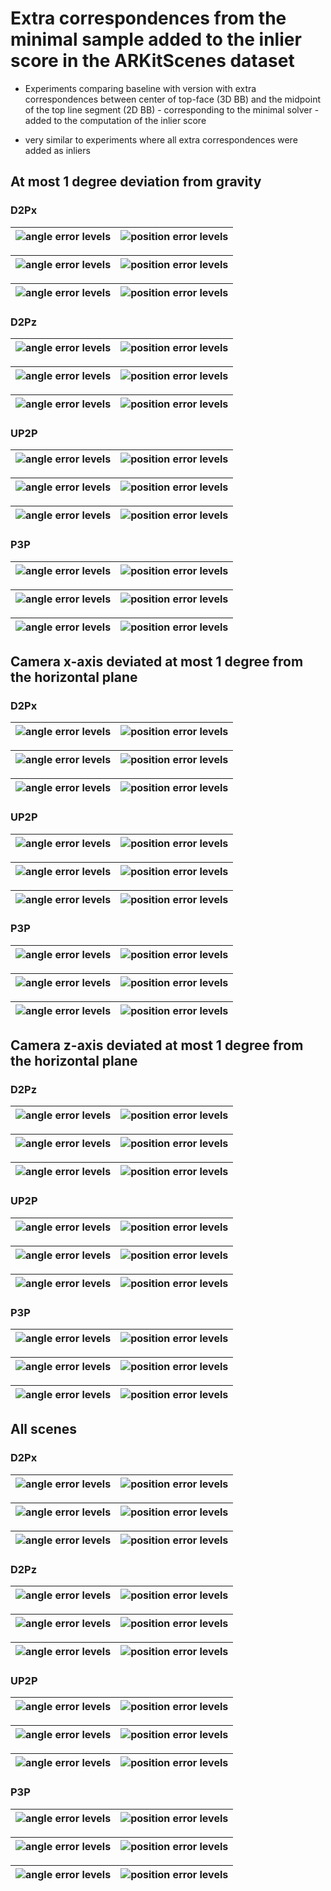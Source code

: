 # Extra correspondences from the minimal sample added to the inlier score in the ARKitScenes dataset  

* Experiments comparing baseline with version with extra correspondences between center of top-face (3D BB) 
and the midpoint of the top line segment (2D BB) - corresponding to the minimal solver - added to the computation 
of the inlier score  
 
* very similar to experiments where all extra correspondences were added as inliers  

## At most 1 degree deviation from gravity 

### D2Px

| ![angle error levels](./data/arkit/P3P_UP2P_SP2P_verification/inliers_sample/mrs=UP2P/dev=1.0/DP2P_X_HOR_SIZE_RATIO/all/comp_arkit_verification_DP2P_X_HOR_SIZE_RATIO_general_just=_points_title_True_angle_error_levels.png) | ![position error levels](./data/arkit/P3P_UP2P_SP2P_verification/inliers_sample/mrs=UP2P/dev=1.0/DP2P_X_HOR_SIZE_RATIO/all/comp_arkit_verification_DP2P_X_HOR_SIZE_RATIO_general_just=_points_title_True_position_error_levels.png) |
|---|------------------------------------------------------------------------------------------------------------------------------------------------------------------------------------------------------------------------------------|


| ![angle error levels](./data/arkit/P3P_UP2P_SP2P_verification/inliers_sample/mrs=UP2P/dev=1.0/DP2P_X_HOR_SIZE_RATIO/just_2/comp_arkit_verification_DP2P_X_HOR_SIZE_RATIO_general_just=p2r2_points_title_True_angle_error_levels.png) | ![position error levels](./data/arkit/P3P_UP2P_SP2P_verification/inliers_sample/mrs=UP2P/dev=1.0/DP2P_X_HOR_SIZE_RATIO/just_2/comp_arkit_verification_DP2P_X_HOR_SIZE_RATIO_general_just=p2r2_points_title_True_position_error_levels.png) |
|--------------------------------------------------------------------------------------------------------------------------------------------------------------------------------------------------------------------------------|------------------------------------------------------------------------------------------------------------------------------------------------------------------------------------------------------------------------------------|


| ![angle error levels](./data/arkit/P3P_UP2P_SP2P_verification/inliers_sample/mrs=UP2P/dev=1.0/DP2P_X_HOR_SIZE_RATIO/min_points=3/comp_arkit_verification_DP2P_X_HOR_SIZE_RATIO_general_just=p3_points_title_True_angle_error_levels.png) | ![position error levels](./data/arkit/P3P_UP2P_SP2P_verification/inliers_sample/mrs=UP2P/dev=1.0/DP2P_X_HOR_SIZE_RATIO/min_points=3/comp_arkit_verification_DP2P_X_HOR_SIZE_RATIO_general_just=p3_points_title_True_position_error_levels.png) |
|---------------------------------------------------------------------------------------------------------------------------------------------------------------------------------------------------------------------------------------|---------------------------------------------------------------------------------------------------------------------------------------------------------------------------------------------------------------------------------------------|

### D2Pz

| ![angle error levels](./data/arkit/P3P_UP2P_SP2P_verification/inliers_sample/mrs=UP2P/dev=1.0/DP2P_Z_HOR_SIZE_RATIO/all/comp_arkit_verification_DP2P_Z_HOR_SIZE_RATIO_general_just=_points_title_True_angle_error_levels.png) | ![position error levels](./data/arkit/P3P_UP2P_SP2P_verification/inliers_sample/mrs=UP2P/dev=1.0/DP2P_Z_HOR_SIZE_RATIO/all/comp_arkit_verification_DP2P_Z_HOR_SIZE_RATIO_general_just=_points_title_True_position_error_levels.png) |
|---|------------------------------------------------------------------------------------------------------------------------------------------------------------------------------------------------------------------------------------|


| ![angle error levels](./data/arkit/P3P_UP2P_SP2P_verification/inliers_sample/mrs=UP2P/dev=1.0/DP2P_Z_HOR_SIZE_RATIO/just_2/comp_arkit_verification_DP2P_Z_HOR_SIZE_RATIO_general_just=p2r2_points_title_True_angle_error_levels.png) | ![position error levels](./data/arkit/P3P_UP2P_SP2P_verification/inliers_sample/mrs=UP2P/dev=1.0/DP2P_Z_HOR_SIZE_RATIO/just_2/comp_arkit_verification_DP2P_Z_HOR_SIZE_RATIO_general_just=p2r2_points_title_True_position_error_levels.png) |
|--------------------------------------------------------------------------------------------------------------------------------------------------------------------------------------------------------------------------------|------------------------------------------------------------------------------------------------------------------------------------------------------------------------------------------------------------------------------------|


| ![angle error levels](./data/arkit/P3P_UP2P_SP2P_verification/inliers_sample/mrs=UP2P/dev=1.0/DP2P_Z_HOR_SIZE_RATIO/min_points=3/comp_arkit_verification_DP2P_Z_HOR_SIZE_RATIO_general_just=p3_points_title_True_angle_error_levels.png) | ![position error levels](./data/arkit/P3P_UP2P_SP2P_verification/inliers_sample/mrs=UP2P/dev=1.0/DP2P_Z_HOR_SIZE_RATIO/min_points=3/comp_arkit_verification_DP2P_Z_HOR_SIZE_RATIO_general_just=p3_points_title_True_position_error_levels.png) |
|---------------------------------------------------------------------------------------------------------------------------------------------------------------------------------------------------------------------------------------|---------------------------------------------------------------------------------------------------------------------------------------------------------------------------------------------------------------------------------------------|

### UP2P

| ![angle error levels](./data/arkit/P3P_UP2P_SP2P_verification/inliers_sample/mrs=UP2P/dev=1.0/UP2P/all/comp_arkit_verification_UP2P_general_just=_points_title_True_angle_error_levels.png) | ![position error levels](./data/arkit/P3P_UP2P_SP2P_verification/inliers_sample/mrs=UP2P/dev=1.0/UP2P/all/comp_arkit_verification_UP2P_general_just=_points_title_True_position_error_levels.png) |
|---|------------------------------------------------------------------------------------------------------------------------------------------------------------------------------------------------------------------------------------|


| ![angle error levels](./data/arkit/P3P_UP2P_SP2P_verification/inliers_sample/mrs=UP2P/dev=1.0/UP2P/just_2/comp_arkit_verification_UP2P_general_just=p2r2_points_title_True_angle_error_levels.png) | ![position error levels](./data/arkit/P3P_UP2P_SP2P_verification/inliers_sample/mrs=UP2P/dev=1.0/UP2P/just_2/comp_arkit_verification_UP2P_general_just=p2r2_points_title_True_position_error_levels.png) |
|--------------------------------------------------------------------------------------------------------------------------------------------------------------------------------------------------------------------------------|------------------------------------------------------------------------------------------------------------------------------------------------------------------------------------------------------------------------------------|


| ![angle error levels](./data/arkit/P3P_UP2P_SP2P_verification/inliers_sample/mrs=UP2P/dev=1.0/UP2P/min_points=3/comp_arkit_verification_UP2P_general_just=p3_points_title_True_angle_error_levels.png) | ![position error levels](./data/arkit/P3P_UP2P_SP2P_verification/inliers_sample/mrs=UP2P/dev=1.0/UP2P/min_points=3/comp_arkit_verification_UP2P_general_just=p3_points_title_True_position_error_levels.png) |
|---------------------------------------------------------------------------------------------------------------------------------------------------------------------------------------------------------------------------------------|---------------------------------------------------------------------------------------------------------------------------------------------------------------------------------------------------------------------------------------------|

### P3P

| ![angle error levels](./data/arkit/P3P_UP2P_SP2P_verification/inliers_sample/mrs=UP2P/dev=1.0/P3P/all/comp_arkit_verification_P3P_general_just=_points_title_True_angle_error_levels.png) | ![position error levels](./data/arkit/P3P_UP2P_SP2P_verification/inliers_sample/mrs=UP2P/dev=1.0/P3P/all/comp_arkit_verification_P3P_general_just=_points_title_True_position_error_levels.png) |
|---|------------------------------------------------------------------------------------------------------------------------------------------------------------------------------------------------------------------------------------|


| ![angle error levels](./data/arkit/P3P_UP2P_SP2P_verification/inliers_sample/mrs=UP2P/dev=1.0/P3P/just_3/comp_arkit_verification_P3P_general_just=p3r3_points_title_True_angle_error_levels.png) | ![position error levels](./data/arkit/P3P_UP2P_SP2P_verification/inliers_sample/mrs=UP2P/dev=1.0/P3P/just_3/comp_arkit_verification_P3P_general_just=p3r3_points_title_True_position_error_levels.png) |
|--------------------------------------------------------------------------------------------------------------------------------------------------------------------------------------------------------------------------------|------------------------------------------------------------------------------------------------------------------------------------------------------------------------------------------------------------------------------------|


| ![angle error levels](./data/arkit/P3P_UP2P_SP2P_verification/inliers_sample/mrs=UP2P/dev=1.0/P3P/min_points=4/comp_arkit_verification_P3P_general_just=p4_points_title_True_angle_error_levels.png) | ![position error levels](./data/arkit/P3P_UP2P_SP2P_verification/inliers_sample/mrs=UP2P/dev=1.0/P3P/min_points=4/comp_arkit_verification_P3P_general_just=p4_points_title_True_position_error_levels.png) |
|-------------------------------------------------------------------------------------------------------------------------------------------------------------------------------------------------|-------------------------------------------------------------------------------------------------------------------------------------------------------------------------------------------------------|


## Camera x-axis deviated at most 1 degree from the horizontal plane 

### D2Px

| ![angle error levels](./data/arkit/P3P_UP2P_SP2P_verification/inliers_sample/mrs=DP2Px/dev=1.0/DP2P_X_HOR_SIZE_RATIO/all/comp_arkit_verification_DP2P_X_HOR_SIZE_RATIO_general_just=_points_title_True_angle_error_levels.png) | ![position error levels](./data/arkit/P3P_UP2P_SP2P_verification/inliers_sample/mrs=DP2Px/dev=1.0/DP2P_X_HOR_SIZE_RATIO/all/comp_arkit_verification_DP2P_X_HOR_SIZE_RATIO_general_just=_points_title_True_position_error_levels.png) |
|---|------------------------------------------------------------------------------------------------------------------------------------------------------------------------------------------------------------------------------------|


| ![angle error levels](./data/arkit/P3P_UP2P_SP2P_verification/inliers_sample/mrs=DP2Px/dev=1.0/DP2P_X_HOR_SIZE_RATIO/just_2/comp_arkit_verification_DP2P_X_HOR_SIZE_RATIO_general_just=p2r2_points_title_True_angle_error_levels.png) | ![position error levels](./data/arkit/P3P_UP2P_SP2P_verification/inliers_sample/mrs=DP2Px/dev=1.0/DP2P_X_HOR_SIZE_RATIO/just_2/comp_arkit_verification_DP2P_X_HOR_SIZE_RATIO_general_just=p2r2_points_title_True_position_error_levels.png) |
|--------------------------------------------------------------------------------------------------------------------------------------------------------------------------------------------------------------------------------|------------------------------------------------------------------------------------------------------------------------------------------------------------------------------------------------------------------------------------|


| ![angle error levels](./data/arkit/P3P_UP2P_SP2P_verification/inliers_sample/mrs=DP2Px/dev=1.0/DP2P_X_HOR_SIZE_RATIO/min_points=3/comp_arkit_verification_DP2P_X_HOR_SIZE_RATIO_general_just=p3_points_title_True_angle_error_levels.png) | ![position error levels](./data/arkit/P3P_UP2P_SP2P_verification/inliers_sample/mrs=DP2Px/dev=1.0/DP2P_X_HOR_SIZE_RATIO/min_points=3/comp_arkit_verification_DP2P_X_HOR_SIZE_RATIO_general_just=p3_points_title_True_position_error_levels.png) |
|---------------------------------------------------------------------------------------------------------------------------------------------------------------------------------------------------------------------------------------|---------------------------------------------------------------------------------------------------------------------------------------------------------------------------------------------------------------------------------------------|

### UP2P

| ![angle error levels](./data/arkit/P3P_UP2P_SP2P_verification/inliers_sample/mrs=DP2Px/dev=1.0/UP2P/all/comp_arkit_verification_UP2P_general_just=_points_title_True_angle_error_levels.png) | ![position error levels](./data/arkit/P3P_UP2P_SP2P_verification/inliers_sample/mrs=DP2Px/dev=1.0/UP2P/all/comp_arkit_verification_UP2P_general_just=_points_title_True_position_error_levels.png) |
|---|------------------------------------------------------------------------------------------------------------------------------------------------------------------------------------------------------------------------------------|


| ![angle error levels](./data/arkit/P3P_UP2P_SP2P_verification/inliers_sample/mrs=DP2Px/dev=1.0/UP2P/just_2/comp_arkit_verification_UP2P_general_just=p2r2_points_title_True_angle_error_levels.png) | ![position error levels](./data/arkit/P3P_UP2P_SP2P_verification/inliers_sample/mrs=DP2Px/dev=1.0/UP2P/just_2/comp_arkit_verification_UP2P_general_just=p2r2_points_title_True_position_error_levels.png) |
|--------------------------------------------------------------------------------------------------------------------------------------------------------------------------------------------------------------------------------|------------------------------------------------------------------------------------------------------------------------------------------------------------------------------------------------------------------------------------|


| ![angle error levels](./data/arkit/P3P_UP2P_SP2P_verification/inliers_sample/mrs=DP2Px/dev=1.0/UP2P/min_points=3/comp_arkit_verification_UP2P_general_just=p3_points_title_True_angle_error_levels.png) | ![position error levels](./data/arkit/P3P_UP2P_SP2P_verification/inliers_sample/mrs=DP2Px/dev=1.0/UP2P/min_points=3/comp_arkit_verification_UP2P_general_just=p3_points_title_True_position_error_levels.png) |
|---------------------------------------------------------------------------------------------------------------------------------------------------------------------------------------------------------------------------------------|---------------------------------------------------------------------------------------------------------------------------------------------------------------------------------------------------------------------------------------------|

### P3P

| ![angle error levels](./data/arkit/P3P_UP2P_SP2P_verification/inliers_sample/mrs=DP2Px/dev=1.0/P3P/all/comp_arkit_verification_P3P_general_just=_points_title_True_angle_error_levels.png) | ![position error levels](./data/arkit/P3P_UP2P_SP2P_verification/inliers_sample/mrs=DP2Px/dev=1.0/P3P/all/comp_arkit_verification_P3P_general_just=_points_title_True_position_error_levels.png) |
|---|------------------------------------------------------------------------------------------------------------------------------------------------------------------------------------------------------------------------------------|


| ![angle error levels](./data/arkit/P3P_UP2P_SP2P_verification/inliers_sample/mrs=DP2Px/dev=1.0/P3P/just_3/comp_arkit_verification_P3P_general_just=p3r3_points_title_True_angle_error_levels.png) | ![position error levels](./data/arkit/P3P_UP2P_SP2P_verification/inliers_sample/mrs=DP2Px/dev=1.0/P3P/just_3/comp_arkit_verification_P3P_general_just=p3r3_points_title_True_position_error_levels.png) |
|--------------------------------------------------------------------------------------------------------------------------------------------------------------------------------------------------------------------------------|------------------------------------------------------------------------------------------------------------------------------------------------------------------------------------------------------------------------------------|


| ![angle error levels](./data/arkit/P3P_UP2P_SP2P_verification/inliers_sample/mrs=DP2Px/dev=1.0/P3P/min_points=4/comp_arkit_verification_P3P_general_just=p4_points_title_True_angle_error_levels.png) | ![position error levels](./data/arkit/P3P_UP2P_SP2P_verification/inliers_sample/mrs=DP2Px/dev=1.0/P3P/min_points=4/comp_arkit_verification_P3P_general_just=p4_points_title_True_position_error_levels.png) |
|-------------------------------------------------------------------------------------------------------------------------------------------------------------------------------------------------|-------------------------------------------------------------------------------------------------------------------------------------------------------------------------------------------------------|


## Camera z-axis deviated at most 1 degree from the horizontal plane 

### D2Pz

| ![angle error levels](./data/arkit/P3P_UP2P_SP2P_verification/inliers_sample/mrs=DP2Pz/dev=1.0/DP2P_Z_HOR_SIZE_RATIO/all/comp_arkit_verification_DP2P_Z_HOR_SIZE_RATIO_general_just=_points_title_True_angle_error_levels.png) | ![position error levels](./data/arkit/P3P_UP2P_SP2P_verification/inliers_sample/mrs=DP2Pz/dev=1.0/DP2P_Z_HOR_SIZE_RATIO/all/comp_arkit_verification_DP2P_Z_HOR_SIZE_RATIO_general_just=_points_title_True_position_error_levels.png) |
|---|------------------------------------------------------------------------------------------------------------------------------------------------------------------------------------------------------------------------------------|


| ![angle error levels](./data/arkit/P3P_UP2P_SP2P_verification/inliers_sample/mrs=DP2Pz/dev=1.0/DP2P_Z_HOR_SIZE_RATIO/just_2/comp_arkit_verification_DP2P_Z_HOR_SIZE_RATIO_general_just=p2r2_points_title_True_angle_error_levels.png) | ![position error levels](./data/arkit/P3P_UP2P_SP2P_verification/inliers_sample/mrs=DP2Pz/dev=1.0/DP2P_Z_HOR_SIZE_RATIO/just_2/comp_arkit_verification_DP2P_Z_HOR_SIZE_RATIO_general_just=p2r2_points_title_True_position_error_levels.png) |
|--------------------------------------------------------------------------------------------------------------------------------------------------------------------------------------------------------------------------------|------------------------------------------------------------------------------------------------------------------------------------------------------------------------------------------------------------------------------------|


| ![angle error levels](./data/arkit/P3P_UP2P_SP2P_verification/inliers_sample/mrs=DP2Pz/dev=1.0/DP2P_Z_HOR_SIZE_RATIO/min_points=3/comp_arkit_verification_DP2P_Z_HOR_SIZE_RATIO_general_just=p3_points_title_True_angle_error_levels.png) | ![position error levels](./data/arkit/P3P_UP2P_SP2P_verification/inliers_sample/mrs=DP2Pz/dev=1.0/DP2P_Z_HOR_SIZE_RATIO/min_points=3/comp_arkit_verification_DP2P_Z_HOR_SIZE_RATIO_general_just=p3_points_title_True_position_error_levels.png) |
|---------------------------------------------------------------------------------------------------------------------------------------------------------------------------------------------------------------------------------------|---------------------------------------------------------------------------------------------------------------------------------------------------------------------------------------------------------------------------------------------|

### UP2P

| ![angle error levels](./data/arkit/P3P_UP2P_SP2P_verification/inliers_sample/mrs=DP2Pz/dev=1.0/UP2P/all/comp_arkit_verification_UP2P_general_just=_points_title_True_angle_error_levels.png) | ![position error levels](./data/arkit/P3P_UP2P_SP2P_verification/inliers_sample/mrs=DP2Pz/dev=1.0/UP2P/all/comp_arkit_verification_UP2P_general_just=_points_title_True_position_error_levels.png) |
|---|------------------------------------------------------------------------------------------------------------------------------------------------------------------------------------------------------------------------------------|


| ![angle error levels](./data/arkit/P3P_UP2P_SP2P_verification/inliers_sample/mrs=DP2Pz/dev=1.0/UP2P/just_2/comp_arkit_verification_UP2P_general_just=p2r2_points_title_True_angle_error_levels.png) | ![position error levels](./data/arkit/P3P_UP2P_SP2P_verification/inliers_sample/mrs=DP2Pz/dev=1.0/UP2P/just_2/comp_arkit_verification_UP2P_general_just=p2r2_points_title_True_position_error_levels.png) |
|--------------------------------------------------------------------------------------------------------------------------------------------------------------------------------------------------------------------------------|------------------------------------------------------------------------------------------------------------------------------------------------------------------------------------------------------------------------------------|


| ![angle error levels](./data/arkit/P3P_UP2P_SP2P_verification/inliers_sample/mrs=DP2Pz/dev=1.0/UP2P/min_points=3/comp_arkit_verification_UP2P_general_just=p3_points_title_True_angle_error_levels.png) | ![position error levels](./data/arkit/P3P_UP2P_SP2P_verification/inliers_sample/mrs=DP2Pz/dev=1.0/UP2P/min_points=3/comp_arkit_verification_UP2P_general_just=p3_points_title_True_position_error_levels.png) |
|---------------------------------------------------------------------------------------------------------------------------------------------------------------------------------------------------------------------------------------|---------------------------------------------------------------------------------------------------------------------------------------------------------------------------------------------------------------------------------------------|

### P3P

| ![angle error levels](./data/arkit/P3P_UP2P_SP2P_verification/inliers_sample/mrs=DP2Pz/dev=1.0/P3P/all/comp_arkit_verification_P3P_general_just=_points_title_True_angle_error_levels.png) | ![position error levels](./data/arkit/P3P_UP2P_SP2P_verification/inliers_sample/mrs=DP2Pz/dev=1.0/P3P/all/comp_arkit_verification_P3P_general_just=_points_title_True_position_error_levels.png) |
|---|------------------------------------------------------------------------------------------------------------------------------------------------------------------------------------------------------------------------------------|


| ![angle error levels](./data/arkit/P3P_UP2P_SP2P_verification/inliers_sample/mrs=DP2Pz/dev=1.0/P3P/just_3/comp_arkit_verification_P3P_general_just=p3r3_points_title_True_angle_error_levels.png) | ![position error levels](./data/arkit/P3P_UP2P_SP2P_verification/inliers_sample/mrs=DP2Pz/dev=1.0/P3P/just_3/comp_arkit_verification_P3P_general_just=p3r3_points_title_True_position_error_levels.png) |
|--------------------------------------------------------------------------------------------------------------------------------------------------------------------------------------------------------------------------------|------------------------------------------------------------------------------------------------------------------------------------------------------------------------------------------------------------------------------------|


| ![angle error levels](./data/arkit/P3P_UP2P_SP2P_verification/inliers_sample/mrs=DP2Pz/dev=1.0/P3P/min_points=4/comp_arkit_verification_P3P_general_just=p4_points_title_True_angle_error_levels.png) | ![position error levels](./data/arkit/P3P_UP2P_SP2P_verification/inliers_sample/mrs=DP2Pz/dev=1.0/P3P/min_points=4/comp_arkit_verification_P3P_general_just=p4_points_title_True_position_error_levels.png) |
|-------------------------------------------------------------------------------------------------------------------------------------------------------------------------------------------------|-------------------------------------------------------------------------------------------------------------------------------------------------------------------------------------------------------|


## All scenes

### D2Px

| ![angle error levels](./data/arkit/P3P_UP2P_SP2P_verification/inliers_sample/mrs=None/DP2P_X_HOR_SIZE_RATIO/all/comp_arkit_verification_DP2P_X_HOR_SIZE_RATIO_general_just=_points_title_True_angle_error_levels.png) | ![position error levels](./data/arkit/P3P_UP2P_SP2P_verification/inliers_sample/mrs=None/DP2P_X_HOR_SIZE_RATIO/all/comp_arkit_verification_DP2P_X_HOR_SIZE_RATIO_general_just=_points_title_True_position_error_levels.png) |
|---|------------------------------------------------------------------------------------------------------------------------------------------------------------------------------------------------------------------------------------|


| ![angle error levels](./data/arkit/P3P_UP2P_SP2P_verification/inliers_sample/mrs=None/DP2P_X_HOR_SIZE_RATIO/just_2/comp_arkit_verification_DP2P_X_HOR_SIZE_RATIO_general_just=p2r2_points_title_True_angle_error_levels.png) | ![position error levels](./data/arkit/P3P_UP2P_SP2P_verification/inliers_sample/mrs=None/DP2P_X_HOR_SIZE_RATIO/just_2/comp_arkit_verification_DP2P_X_HOR_SIZE_RATIO_general_just=p2r2_points_title_True_position_error_levels.png) |
|--------------------------------------------------------------------------------------------------------------------------------------------------------------------------------------------------------------------------------|------------------------------------------------------------------------------------------------------------------------------------------------------------------------------------------------------------------------------------|


| ![angle error levels](./data/arkit/P3P_UP2P_SP2P_verification/inliers_sample/mrs=None/DP2P_X_HOR_SIZE_RATIO/min_points=3/comp_arkit_verification_DP2P_X_HOR_SIZE_RATIO_general_just=p3_points_title_True_angle_error_levels.png) | ![position error levels](./data/arkit/P3P_UP2P_SP2P_verification/inliers_sample/mrs=None/DP2P_X_HOR_SIZE_RATIO/min_points=3/comp_arkit_verification_DP2P_X_HOR_SIZE_RATIO_general_just=p3_points_title_True_position_error_levels.png) |
|---------------------------------------------------------------------------------------------------------------------------------------------------------------------------------------------------------------------------------------|---------------------------------------------------------------------------------------------------------------------------------------------------------------------------------------------------------------------------------------------|

### D2Pz

| ![angle error levels](./data/arkit/P3P_UP2P_SP2P_verification/inliers_sample/mrs=None/DP2P_Z_HOR_SIZE_RATIO/all/comp_arkit_verification_DP2P_Z_HOR_SIZE_RATIO_general_just=_points_title_True_angle_error_levels.png) | ![position error levels](./data/arkit/P3P_UP2P_SP2P_verification/inliers_sample/mrs=None/DP2P_Z_HOR_SIZE_RATIO/all/comp_arkit_verification_DP2P_Z_HOR_SIZE_RATIO_general_just=_points_title_True_position_error_levels.png) |
|---|------------------------------------------------------------------------------------------------------------------------------------------------------------------------------------------------------------------------------------|


| ![angle error levels](./data/arkit/P3P_UP2P_SP2P_verification/inliers_sample/mrs=None/DP2P_Z_HOR_SIZE_RATIO/just_2/comp_arkit_verification_DP2P_Z_HOR_SIZE_RATIO_general_just=p2r2_points_title_True_angle_error_levels.png) | ![position error levels](./data/arkit/P3P_UP2P_SP2P_verification/inliers_sample/mrs=None/DP2P_Z_HOR_SIZE_RATIO/just_2/comp_arkit_verification_DP2P_Z_HOR_SIZE_RATIO_general_just=p2r2_points_title_True_position_error_levels.png) |
|--------------------------------------------------------------------------------------------------------------------------------------------------------------------------------------------------------------------------------|------------------------------------------------------------------------------------------------------------------------------------------------------------------------------------------------------------------------------------|


| ![angle error levels](./data/arkit/P3P_UP2P_SP2P_verification/inliers_sample/mrs=None/DP2P_Z_HOR_SIZE_RATIO/min_points=3/comp_arkit_verification_DP2P_Z_HOR_SIZE_RATIO_general_just=p3_points_title_True_angle_error_levels.png) | ![position error levels](./data/arkit/P3P_UP2P_SP2P_verification/inliers_sample/mrs=None/DP2P_Z_HOR_SIZE_RATIO/min_points=3/comp_arkit_verification_DP2P_Z_HOR_SIZE_RATIO_general_just=p3_points_title_True_position_error_levels.png) |
|---------------------------------------------------------------------------------------------------------------------------------------------------------------------------------------------------------------------------------------|---------------------------------------------------------------------------------------------------------------------------------------------------------------------------------------------------------------------------------------------|

### UP2P

| ![angle error levels](./data/arkit/P3P_UP2P_SP2P_verification/inliers_sample/mrs=None/UP2P/all/comp_arkit_verification_UP2P_general_just=_points_title_True_angle_error_levels.png) | ![position error levels](./data/arkit/P3P_UP2P_SP2P_verification/inliers_sample/mrs=None/UP2P/all/comp_arkit_verification_UP2P_general_just=_points_title_True_position_error_levels.png) |
|---|------------------------------------------------------------------------------------------------------------------------------------------------------------------------------------------------------------------------------------|


| ![angle error levels](./data/arkit/P3P_UP2P_SP2P_verification/inliers_sample/mrs=None/UP2P/just_2/comp_arkit_verification_UP2P_general_just=p2r2_points_title_True_angle_error_levels.png) | ![position error levels](./data/arkit/P3P_UP2P_SP2P_verification/inliers_sample/mrs=None/UP2P/just_2/comp_arkit_verification_UP2P_general_just=p2r2_points_title_True_position_error_levels.png) |
|--------------------------------------------------------------------------------------------------------------------------------------------------------------------------------------------------------------------------------|------------------------------------------------------------------------------------------------------------------------------------------------------------------------------------------------------------------------------------|


| ![angle error levels](./data/arkit/P3P_UP2P_SP2P_verification/inliers_sample/mrs=None/UP2P/min_points=3/comp_arkit_verification_UP2P_general_just=p3_points_title_True_angle_error_levels.png) | ![position error levels](./data/arkit/P3P_UP2P_SP2P_verification/inliers_sample/mrs=None/UP2P/min_points=3/comp_arkit_verification_UP2P_general_just=p3_points_title_True_position_error_levels.png) |
|---------------------------------------------------------------------------------------------------------------------------------------------------------------------------------------------------------------------------------------|---------------------------------------------------------------------------------------------------------------------------------------------------------------------------------------------------------------------------------------------|

### P3P

| ![angle error levels](./data/arkit/P3P_UP2P_SP2P_verification/inliers_sample/mrs=None/P3P/all/comp_arkit_verification_P3P_general_just=_points_title_True_angle_error_levels.png) | ![position error levels](./data/arkit/P3P_UP2P_SP2P_verification/inliers_sample/mrs=None/P3P/all/comp_arkit_verification_P3P_general_just=_points_title_True_position_error_levels.png) |
|---|------------------------------------------------------------------------------------------------------------------------------------------------------------------------------------------------------------------------------------|


| ![angle error levels](./data/arkit/P3P_UP2P_SP2P_verification/inliers_sample/mrs=None/P3P/just_3/comp_arkit_verification_P3P_general_just=p3r3_points_title_True_angle_error_levels.png) | ![position error levels](./data/arkit/P3P_UP2P_SP2P_verification/inliers_sample/mrs=None/P3P/just_3/comp_arkit_verification_P3P_general_just=p3r3_points_title_True_position_error_levels.png) |
|--------------------------------------------------------------------------------------------------------------------------------------------------------------------------------------------------------------------------------|------------------------------------------------------------------------------------------------------------------------------------------------------------------------------------------------------------------------------------|


| ![angle error levels](./data/arkit/P3P_UP2P_SP2P_verification/inliers_sample/mrs=None/P3P/min_points=4/comp_arkit_verification_P3P_general_just=p4_points_title_True_angle_error_levels.png) | ![position error levels](./data/arkit/P3P_UP2P_SP2P_verification/inliers_sample/mrs=None/P3P/min_points=4/comp_arkit_verification_P3P_general_just=p4_points_title_True_position_error_levels.png) |
|-------------------------------------------------------------------------------------------------------------------------------------------------------------------------------------------------|-------------------------------------------------------------------------------------------------------------------------------------------------------------------------------------------------------|

